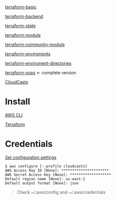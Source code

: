 [terraform-basic](./terraform-basic/readme.md)

[terraform-backend](./terraform-backend/readme.md)

[terraform-state](./terraform-state/readme.md)

[terraform-module](./terraform-module/readme.md)

[terraform-community-module](./terraform-community-module/readme.md)

[terraform-enviroments](./terraform-enviroments/readme.md)

[terraform-enviroment-directories](./terraform-enviroment-directories/readme.md)

[terraform-sops](./terraform-sops/readme.md) <- complete version

[CloudCasts](https://cloudcasts.io/course/terraform)

# Install

[AWS CLI](https://docs.aws.amazon.com/cli/latest/userguide/getting-started-install.html)

[Terraform](https://developer.hashicorp.com/terraform/downloads)

# Credentials

[Set configuration settings](https://docs.aws.amazon.com/cli/latest/userguide/cli-configure-files.html)

```
$ aws configure [--profile cloudcasts]
AWS Access Key ID [None]: **********************
AWS Secret Access Key [None]: *******************
Default region name [None]: us-east-2
Default output format [None]: json
```

> Check ~/.aws/config and ~/.aws/credentials
